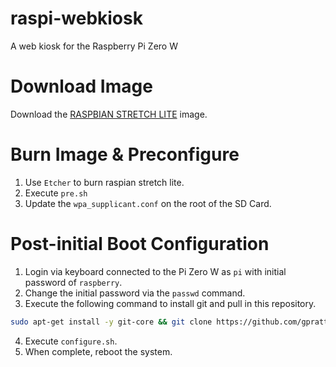 # raspi-webkiosk
A web kiosk for the Raspberry Pi Zero W

# Download Image
Download the [RASPBIAN STRETCH LITE](https://www.raspberrypi.org/downloads/raspbian/) image.

# Burn Image & Preconfigure
1. Use `Etcher` to burn raspian stretch lite.
0. Execute `pre.sh`
0. Update the `wpa_supplicant.conf` on the root of the SD Card.

# Post-initial Boot Configuration
1. Login via keyboard connected to the Pi Zero W as `pi` with initial password of `raspberry`.
2. Change the initial password via the `passwd` command.
3. Execute the following command to install git and pull in this repository.
```bash
sudo apt-get install -y git-core && git clone https://github.com/gpratt3151/raspi-webkiosk.git
```
4. Execute `configure.sh`.
5. When complete, reboot the system.
